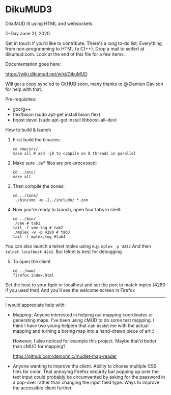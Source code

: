 # DikuMUD3
DikuMUD III using HTML and websockets. 

D-Day June 21, 2020

Get in touch if you'd like to contribute. There's a long to-do list. Everything from non-programming to HTML to C(++). Drop a mail to seifert at dikumud.com. Look at the end of this file for a few items.

Documentation goes here:

https://wiki.dikumud.net/wiki/DikuMUD

Will get a copy sync'ed to GitHUB soon, many thanks to @ Damien Davison for help with that. 

Pre-requisites:
   * gcc/g++
   * flex/bison (sudo apt-get install bison flex)
   * boost devel (sudo apt-get install libboost-all-dev)



How to build & launch

1) First build the binaries:

       cd vme/src/
       make all # add -j8 to compile on 8 threads in parallel

2) Make sure `.def` files are pre-processed:

       cd ../etc/
       make all

3) Then compile the zones:

       cd ../zone/
       ../bin/vmc -m -I../include/ *.zon

4) Now you're ready to launch, open four tabs in shell:

       cd ../bin/
       ./vme # tab1
       tail -f vme.log # tab2
       ./mplex -w -p 4280 # tab3
       tail -f mplex.log #tab4

You can also launch a telnet mplex using e.g. `mplex -p 4242`
And then `telnet localhost 4242`. But telnet is best for debugging

5) To open the client

       cd ../www/
       firefox index.html

Set the host to your fqdn or localhost and set the port to match mplex (4280 if you used that)
And you'll see the welcome screen in Firefox

---

I would appreciate help with:

   * Mapping: Anyone interested in helping out mapping coordinates or generating maps. 
     I've been using cMUD to do some test mapping. I think I have two young helpers that can assist 
     me with the actual mapping and turning a boring map into a hand-drawn piece of art :)
     
     However, I also noticed for example this project. Maybe that'd better than cMUD for mapping?
     
     https://github.com/demonnic/mudlet-map-reader

   * Anyone wanting to improve the client. Ability to choose multiple CSS files for color.
     That annoying Firefox security bar popping up over the text input could probably be 
     circumvented by asking for the password in a pop-over rather than changing the input field type.
     Ways to improve the accessible client further. 
     
